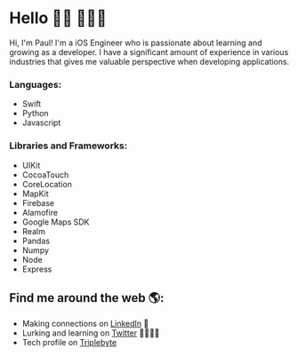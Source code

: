 # Hello 👋🏻 👨🏻‍💻

Hi, I'm Paul! I'm a iOS Engineer who is passionate about learning and growing as a developer. I have a significant amount of experience in various industries that gives me valuable perspective when developing applications.

### Languages:
* Swift
* Python
* Javascript

### Libraries and Frameworks:
* UIKit
* CocoaTouch
* CoreLocation
* MapKit
* Firebase
* Alamofire
* Google Maps SDK
* Realm
* Pandas
* Numpy
* Node
* Express


## Find me around the web 🌎:
* Making connections on [LinkedIn](https://www.linkedin.com/in/paulvaldes") 💼
* Lurking and learning on [Twitter](https://www.twitter.com/paulvaldes13) 👀👨🏻‍💻
* Tech profile on [Triplebyte](https://triplebyte.com/tb/paul-valdes-rdccvev)
